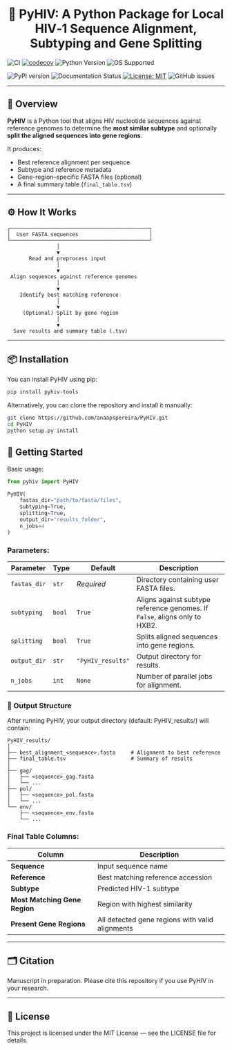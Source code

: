 <h1 align="center"> 🧬 PyHIV: A Python Package for Local HIV‑1 Sequence Alignment, Subtyping and Gene Splitting</h1>

<p align="center">

![CI](https://github.com/anaapspereira/PyHIV/actions/workflows/ci.yml/badge.svg)
[![codecov](https://codecov.io/gh/anaapspereira/PyHIV/branch/main/graph/badge.svg)](https://codecov.io/gh/anaapspereira/PyHIV)
![Python Version](https://img.shields.io/pypi/pyversions/pyhiv-tools)
![OS Supported](https://img.shields.io/badge/OS-Windows%20%7C%20Linux%20%7C%20macOS-blue)

![PyPI version](https://img.shields.io/pypi/v/pyhiv-tools)
![Documentation Status](https://readthedocs.org/projects/pyhiv/badge/?version=latest)
[![License: MIT](https://img.shields.io/badge/License-MIT-yellow.svg)](https://opensource.org/licenses/MIT)
![GitHub issues](https://img.shields.io/github/issues/anaapspereira/PyHIV)

</p>

---

## 📖 Overview

**PyHIV** is a Python tool that aligns HIV nucleotide sequences against reference genomes to determine the **most similar subtype** and optionally **split the aligned sequences into gene regions**.

It produces:
- Best reference alignment per sequence  
- Subtype and reference metadata  
- Gene-region–specific FASTA files (optional)  
- A final summary table (`final_table.tsv`)  

---

## ⚙️ How It Works
```pgsql
┌─────────────────────────────────────────────┐
│  User FASTA sequences                       │
└─────────────────────────────────────────────┘
                │
                ▼
       Read and preprocess input
                │
                ▼
 Align sequences against reference genomes
                │
                ▼
    Identify best matching reference
                │
                ▼
     (Optional) Split by gene region
                │
                ▼
  Save results and summary table (.tsv)

```

---

## 📦 Installation

You can install PyHIV using pip:

```bash
pip install pyhiv-tools
```

Alternatively, you can clone the repository and install it manually:

```bash
git clone https://github.com/anaapspereira/PyHIV.git
cd PyHIV
python setup.py install
```
## 🚀 Getting Started

Basic usage:

```python
from pyhiv import PyHIV

PyHIV(
    fastas_dir="path/to/fasta/files",
    subtyping=True,
    splitting=True,
    output_dir="results_folder",
    n_jobs=4
)
```

### Parameters:

| Parameter    | Type   | Default           | Description                                                                |
| ------------ | ------ | ----------------- | -------------------------------------------------------------------------- |
| `fastas_dir` | `str`  | *Required*        | Directory containing user FASTA files.                                     |
| `subtyping`  | `bool` | `True`            | Aligns against subtype reference genomes. If `False`, aligns only to HXB2. |
| `splitting`  | `bool` | `True`            | Splits aligned sequences into gene regions.                                |
| `output_dir` | `str`  | `"PyHIV_results"` | Output directory for results.                                              |
| `n_jobs`     | `int`  | `None`            | Number of parallel jobs for alignment.                                     |

### 📂 Output Structure

After running PyHIV, your output directory (default: PyHIV_results/) will contain:

```
PyHIV_results/
│
├── best_alignment_<sequence>.fasta     # Alignment to best reference
├── final_table.tsv                     # Summary of results
│
├── gag/
│   ├── <sequence>_gag.fasta
│   └── ...
├── pol/
│   ├── <sequence>_pol.fasta
│   └── ...
└── env/
    ├── <sequence>_env.fasta
    └── ...
```

### Final Table Columns:

| Column                        | Description                                     |
| ----------------------------- | ----------------------------------------------- |
| **Sequence**                  | Input sequence name                             |
| **Reference**                 | Best matching reference accession               |
| **Subtype**                   | Predicted HIV-1 subtype                         |
| **Most Matching Gene Region** | Region with highest similarity                  |
| **Present Gene Regions**      | All detected gene regions with valid alignments |


---

## 🗂️ Citation

Manuscript in preparation. Please cite this repository if you use PyHIV in your research.

---

## 🧾 License

This project is licensed under the MIT License — see the LICENSE
 file for details.
